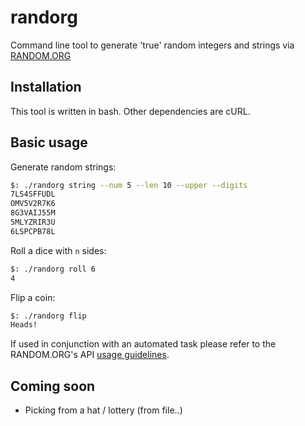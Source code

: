 # randorg

Command line tool to generate 'true' random integers and strings via [RANDOM.ORG](https://www.random.org/)

## Installation

This tool is written in bash. Other dependencies are cURL.

## Basic usage

Generate random strings:
```bash
$: ./randorg string --num 5 --len 10 --upper --digits
7LS4SFFUDL
OMV5V2R7K6
8G3VAIJ55M
5MLYZRIR3U
6LSPCPB78L
```

Roll a dice with `n` sides:
```bash
$: ./randorg roll 6
4
```

Flip a coin:
```bash
$: ./randorg flip
Heads!
```

If used in conjunction with an automated task please refer to the RANDOM.ORG's API [usage guidelines](https://www.random.org/clients).

## Coming soon

- Picking from a hat / lottery (from file..)
